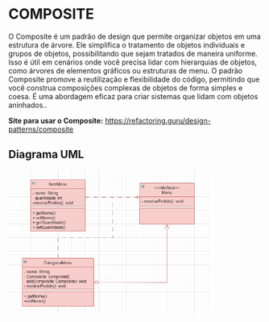 <h1> COMPOSITE </h1>

<p> O Composite é um padrão de design que permite organizar objetos em uma estrutura de árvore. Ele simplifica o tratamento de objetos individuais e grupos de objetos, possibilitando que sejam tratados de maneira uniforme. Isso é útil em cenários onde você precisa lidar com hierarquias de objetos, como árvores de elementos gráficos ou estruturas de menu. O padrão Composite promove a reutilização e flexibilidade do código, permitindo que você construa composições complexas de objetos de forma simples e coesa. É uma abordagem eficaz para criar sistemas que lidam com objetos aninhados..</p>
 

</p>

__Site para usar o Composite:__ https://refactoring.guru/design-patterns/composite


<h2>Diagrama UML</h2>

<img src = "uml_composite.png" width="400px">
